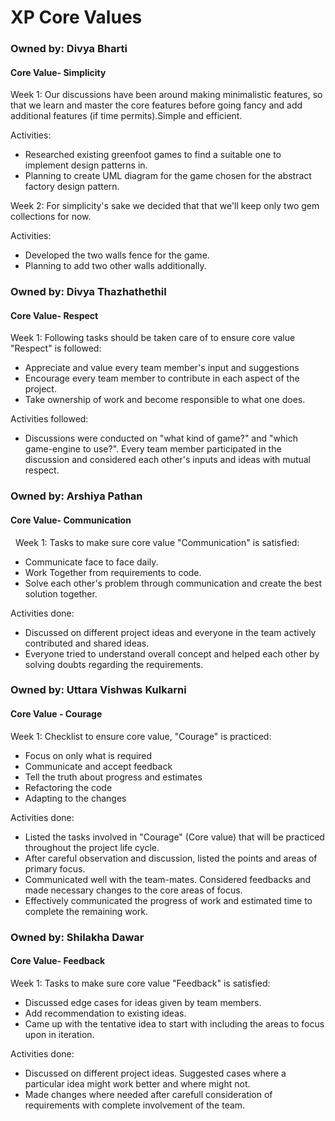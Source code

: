 # XP Core Values

### Owned by: Divya Bharti
#### Core Value- Simplicity

Week 1: Our discussions have been around making minimalistic features, so that we learn and master the core features before going fancy and add additional features (if time permits).Simple and efficient.

Activities:
* Researched existing greenfoot games to find a suitable one to implement design patterns in.
* Planning to create UML diagram for the game chosen for the abstract factory design pattern.

Week 2:
For simplicity's sake we decided that that we'll keep only two gem collections for now.

Activities:
* Developed the two  walls fence for the game. 
* Planning to add two other walls additionally.

### Owned by: Divya Thazhathethil
#### Core Value- Respect

Week 1: Following tasks should be taken care of to ensure core value "Respect" is followed:
* Appreciate and value every team member's input and suggestions
* Encourage every team member to contribute in each aspect of the project.
* Take ownership of work and become responsible to what one does.

Activities followed:
* Discussions were conducted on "what kind of game?" and "which game-engine to use?". Every team member participated in the discussion and considered each other's inputs and ideas with mutual respect.

### Owned by: Arshiya Pathan
#### Core Value- Communication
 
Week 1: Tasks to make sure core value "Communication" is satisfied:
* Communicate face to face daily.
* Work Together from requirements to code.
* Solve each other's problem through communication and create the best solution together.


Activities done:
* Discussed on different project ideas and everyone in the team actively contributed and shared ideas. 
* Everyone tried to understand overall concept and helped each other by solving doubts regarding the requirements. 

### Owned by: Uttara Vishwas Kulkarni
#### Core Value - Courage
Week 1: Checklist to ensure core value, "Courage" is practiced:
* Focus on only what is required
* Communicate and accept feedback
* Tell the truth about progress and estimates
* Refactoring the code
* Adapting to the changes

Activities done:
* Listed the tasks involved in "Courage" (Core value) that will be practiced throughout the project life cycle.
* After careful observation and discussion, listed the points and areas of primary focus.
* Communicated well with the team-mates. Considered feedbacks and made necessary changes to the core areas of focus.
* Effectively communicated the progress of work and estimated time to complete the remaining work.

### Owned by: Shilakha Dawar
#### Core Value- Feedback

Week 1: Tasks to make sure core value "Feedback" is satisfied:
* Discussed edge cases for ideas given by team members.
* Add recommendation to existing ideas.
* Came up with the tentative idea to start with including the areas to focus upon in iteration. 

Activities done:
* Discussed on different project ideas. Suggested cases where a particular idea might work better and where might not. 
* Made changes where needed after carefull consideration of requirements with complete involvement of the team. 




